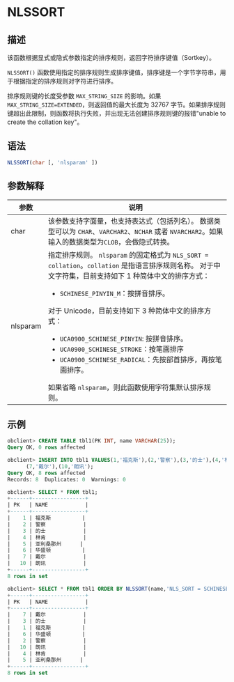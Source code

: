 # NLSSORT

## 描述

该函数根据显式或隐式参数指定的排序规则，返回字符排序键值（Sortkey）。

`NLSSORT()` 函数使用指定的排序规则生成排序键值，排序键是一个字节字符串，用于根据指定的排序规则对字符进行排序。

排序规则键的长度受参数 `MAX_STRING_SIZE` 的影响。如果 `MAX_STRING_SIZE=EXTENDED`，则返回值的最大长度为 32767 字节。如果排序规则键超出此限制，则函数将执行失败，并出现无法创建排序规则键的报错"unable to create the collation key"。

## 语法

```sql
NLSSORT(char [, 'nlsparam' ])
```

## 参数解释

|    参数    |                                                                                                                                                                                                                                                                                                                                                           说明                                                                                                                                                                                                                                                                                                                                                           |
|----------|------------------------------------------------------------------------------------------------------------------------------------------------------------------------------------------------------------------------------------------------------------------------------------------------------------------------------------------------------------------------------------------------------------------------------------------------------------------------------------------------------------------------------------------------------------------------------------------------------------------------------------------------------------------------------------------------------------------------|
| char     | 该参数支持字面量，也支持表达式（包括列名）。 数据类型可以为 `CHAR`、`VARCHAR2`、`NCHAR` 或者 `NVARCHAR2`。如果输入的数据类型为`CLOB`，会做隐式转换。                                                                                                                                                                                                                                                                                                                                                                                                                                                                                                                                                                                                       |
| nlsparam | 指定排序规则。 `nlsparam` 的固定格式为 `NLS_SORT = collation`。`collation` 是指语言排序规则名称。 对于中文字符集，目前支持如下 1 种简体中文的排序方式： <ul><li>`SCHINESE_PINYIN_M`：按拼音排序。</li></ul>     对于 Unicode，目前支持如下 3 种简体中文的排序方式： <ul><li> `UCA0900_SCHINESE_PINYIN`: 按拼音排序。   </li><li> `UCA0900_SCHINESE_STROKE`：按笔画排序  </li><li> `UCA0900_SCHINESE_RADICAL`：先按部首排序，再按笔画排序。 </li></ul>    如果省略 `nlsparam`，则此函数使用字符集默认排序规则。 |

## 示例

```sql
obclient> CREATE TABLE tbl1(PK INT, name VARCHAR(25));
Query OK, 0 rows affected

obclient> INSERT INTO tbl1 VALUES(1,'福克斯'),(2,'警察'),(3,'的士'),(4,'林肯'),(5,'亚利桑那州'),(6,'华盛顿'),
      (7,'戴尔'),(10,'朗讯');
Query OK, 8 rows affected
Records: 8  Duplicates: 0  Warnings: 0

obclient> SELECT * FROM tbl1;
+------+-----------------+
| PK   | NAME            |
+------+-----------------+
|    1 | 福克斯          |
|    2 | 警察            |
|    3 | 的士            |
|    4 | 林肯            |
|    5 | 亚利桑那州      |
|    6 | 华盛顿          |
|    7 | 戴尔            |
|   10 | 朗讯            |
+------+-----------------+
8 rows in set

obclient> SELECT * FROM tbl1 ORDER BY NLSSORT(name,'NLS_SORT = SCHINESE_PINYIN_M');
+------+-----------------+
| PK   | NAME            |
+------+-----------------+
|    7 | 戴尔            |
|    3 | 的士            |
|    1 | 福克斯          |
|    6 | 华盛顿          |
|    2 | 警察            |
|   10 | 朗讯            |
|    4 | 林肯            |
|    5 | 亚利桑那州      |
+------+-----------------+
8 rows in set
```

